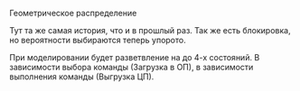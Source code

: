 Геометрическое распределение

Тут та же самая история, что и в прошлый раз. Так же есть блокировка, но вероятности выбираются теперь упорото.

При моделировании будет разветвление на до 4-х состояний. В зависимости выбора команды (Загрузка в ОП), в зависимости выполнения команды (Выгрузка ЦП).

